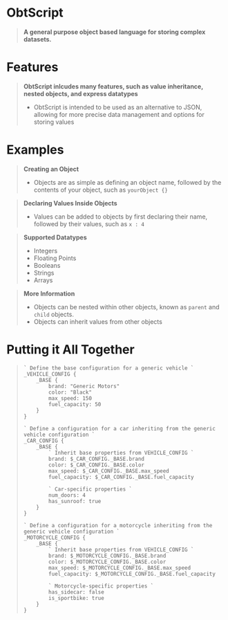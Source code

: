 # ObtScript
> **A general purpose object based language for storing complex datasets.**

# Features
> **ObtScript inlcudes many features, such as value inheritance, nested objects, and express datatypes**
> - ObtScript is intended to be used as an alternative to JSON, allowing for more precise data management and options for storing values

# Examples
> **Creating an Object**
> - Objects are as simple as defining an object name, followed by the contents of your object, such as `yourObject {}`

> **Declaring Values Inside Objects**
> - Values can be added to objects by first declaring their name, followed by their values, such as `x : 4`

> **Supported Datatypes**
> - Integers
> - Floating Points
> - Booleans
> - Strings
> - Arrays

> **More Information**
> - Objects can be nested within other objects, known as `parent` and `child` objects.
> - Objects can inherit values from other objects

# Putting it All Together
> ```
> ` Define the base configuration for a generic vehicle `
> _VEHICLE_CONFIG {
>     _BASE {
>         brand: "Generic Motors"
>         color: "Black"
>         max_speed: 150
>         fuel_capacity: 50
>     }
> }
> 
> ` Define a configuration for a car inheriting from the generic vehicle configuration `
> _CAR_CONFIG {
>     _BASE {
>         ` Inherit base properties from VEHICLE_CONFIG `
>         brand: $_CAR_CONFIG._BASE.brand
>         color: $_CAR_CONFIG._BASE.color
>         max_speed: $_CAR_CONFIG._BASE.max_speed
>         fuel_capacity: $_CAR_CONFIG._BASE.fuel_capacity
> 
>         ` Car-specific properties `
>         num_doors: 4
>         has_sunroof: true
>     }
> }
> 
> ` Define a configuration for a motorcycle inheriting from the generic vehicle configuration `
> _MOTORCYCLE_CONFIG {
>     _BASE {
>         ` Inherit base properties from VEHICLE_CONFIG `
>         brand: $_MOTORCYCLE_CONFIG._BASE.brand
>         color: $_MOTORCYCLE_CONFIG._BASE.color
>         max_speed: $_MOTORCYCLE_CONFIG._BASE.max_speed
>         fuel_capacity: $_MOTORCYCLE_CONFIG._BASE.fuel_capacity
> 
>         ` Motorcycle-specific properties `
>         has_sidecar: false
>         is_sportbike: true
>     }
> }
> ```
